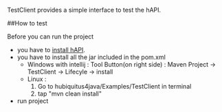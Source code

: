 TestClient provides a simple interface to test the hAPI.

##How to test

Before you can run the project
 * you have to [install hAPI](https://github.com/hubiquitus/hubiquitus4java/blob/master/doc/hAPI/installation_hapi.md).
 * you have to install all the jar included in the pom.xml
    - Windows with intellij : Tool Button(on right side) : Maven Project -> TestClient -> Lifecyle -> install
    - Linux : 
         1. Go to hubiquitus4java/Examples/TestClient in terminal
         2. tap "mvn clean install"
 * run project
